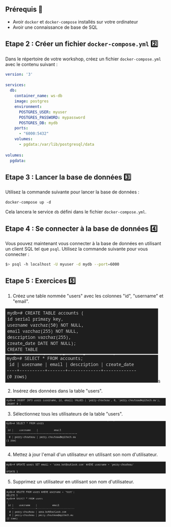 ## Prérequis 📝

-   Avoir `docker` et `docker-compose` installés sur votre ordinateur
-   Avoir une connaissance de base de SQL

## Etape 2 : Créer un fichier `docker-compose.yml` 2️⃣

Dans le répertoire de votre workshop, créez un fichier `docker-compose.yml` avec le contenu suivant :

```yml
version: '3'

services:
  db:
    container_name: ws-db
    image: postgres
    environment:
      POSTGRES_USER: myuser
      POSTGRES_PASSWORD: mypassword
      POSTGRES_DB: mydb
    ports:
      - "6000:5432"
    volumes:
      - pgdata:/var/lib/postgresql/data

volumes:
  pgdata:
```

## Etape 3 : Lancer la base de données 3️⃣

Utilisez la commande suivante pour lancer la base de données :

`docker-compose up -d`

Cela lancera le service `db` défini dans le fichier `docker-compose.yml`.

## Etape 4 : Se connecter à la base de données 4️⃣

Vous pouvez maintenant vous connecter à la base de données en utilisant un client SQL tel que `psql`. Utilisez la commande suivante pour vous connecter :

```sh
$> psql -h localhost -U myuser -d mydb --port=6000
```

## Etape 5 : Exercices 5️⃣

1.  Créez une table nommée "users" avec les colonnes "id", "username" et "email".

![create table1](./assets/create_table_1.png)
![create table2](./assets/create_table_2.png)s


2.  Insérez des données dans la table "users".

![insert table2](./assets/insert.png)

3.  Sélectionnez tous les utilisateurs de la table "users".

![insert table2](./assets/select.png)

4.  Mettez à jour l'email d'un utilisateur en utilisant son nom d'utilisateur.

![insert table2](./assets/update.png)

5.  Supprimez un utilisateur en utilisant son nom d'utilisateur.

![insert table2](./assets/delete.png)